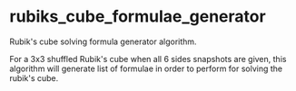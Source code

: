 # rubiks_cube_formulae_generator
Rubik's cube solving formula generator algorithm.

For a 3x3 shuffled Rubik's cube when all 6 sides snapshots are given, this algorithm will generate list of formulae in order to perform for solving the rubik's cube.
